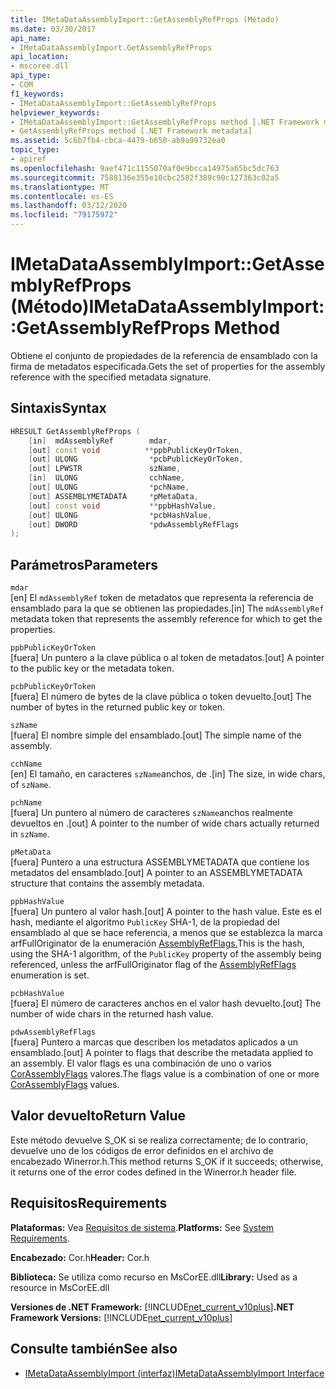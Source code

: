 ```yaml
---
title: IMetaDataAssemblyImport::GetAssemblyRefProps (Método)
ms.date: 03/30/2017
api_name:
- IMetaDataAssemblyImport.GetAssemblyRefProps
api_location:
- mscoree.dll
api_type:
- COM
f1_keywords:
- IMetaDataAssemblyImport::GetAssemblyRefProps
helpviewer_keywords:
- IMetaDataAssemblyImport::GetAssemblyRefProps method [.NET Framework metadata]
- GetAssemblyRefProps method [.NET Framework metadata]
ms.assetid: 5c6b7fb4-cbca-4479-b650-ab9a99732ea0
topic_type:
- apiref
ms.openlocfilehash: 9aef471c1155070af0e9bcca14975a65bc5dc763
ms.sourcegitcommit: 7588136e355e10cbc2582f389c90c127363c02a5
ms.translationtype: MT
ms.contentlocale: es-ES
ms.lasthandoff: 03/12/2020
ms.locfileid: "79175972"
---
```

# <a name="imetadataassemblyimportgetassemblyrefprops-method"></a><span data-ttu-id="7e14c-102">IMetaDataAssemblyImport::GetAssemblyRefProps (Método)</span><span class="sxs-lookup"><span data-stu-id="7e14c-102">IMetaDataAssemblyImport::GetAssemblyRefProps Method</span></span>
<span data-ttu-id="7e14c-103">Obtiene el conjunto de propiedades de la referencia de ensamblado con la firma de metadatos especificada.</span><span class="sxs-lookup"><span data-stu-id="7e14c-103">Gets the set of properties for the assembly reference with the specified metadata signature.</span></span>  
  
## <a name="syntax"></a><span data-ttu-id="7e14c-104">Sintaxis</span><span class="sxs-lookup"><span data-stu-id="7e14c-104">Syntax</span></span>  
  
```cpp  
HRESULT GetAssemblyRefProps (  
    [in]  mdAssemblyRef        mdar,
    [out] const void          **ppbPublicKeyOrToken,
    [out] ULONG                *pcbPublicKeyOrToken,
    [out] LPWSTR               szName,
    [in]  ULONG                cchName,
    [out] ULONG                *pchName,
    [out] ASSEMBLYMETADATA     *pMetaData,
    [out] const void           **ppbHashValue,
    [out] ULONG                *pcbHashValue,
    [out] DWORD                *pdwAssemblyRefFlags  
);  
```  
  
## <a name="parameters"></a><span data-ttu-id="7e14c-105">Parámetros</span><span class="sxs-lookup"><span data-stu-id="7e14c-105">Parameters</span></span>  
 `mdar`  
 <span data-ttu-id="7e14c-106">[en] El `mdAssemblyRef` token de metadatos que representa la referencia de ensamblado para la que se obtienen las propiedades.</span><span class="sxs-lookup"><span data-stu-id="7e14c-106">[in] The `mdAssemblyRef` metadata token that represents the assembly reference for which to get the properties.</span></span>  
  
 `ppbPublicKeyOrToken`  
 <span data-ttu-id="7e14c-107">[fuera] Un puntero a la clave pública o al token de metadatos.</span><span class="sxs-lookup"><span data-stu-id="7e14c-107">[out] A pointer to the public key or the metadata token.</span></span>  
  
 `pcbPublicKeyOrToken`  
 <span data-ttu-id="7e14c-108">[fuera] El número de bytes de la clave pública o token devuelto.</span><span class="sxs-lookup"><span data-stu-id="7e14c-108">[out] The number of bytes in the returned public key or token.</span></span>  
  
 `szName`  
 <span data-ttu-id="7e14c-109">[fuera] El nombre simple del ensamblado.</span><span class="sxs-lookup"><span data-stu-id="7e14c-109">[out] The simple name of the assembly.</span></span>  
  
 `cchName`  
 <span data-ttu-id="7e14c-110">[en] El tamaño, en caracteres `szName`anchos, de .</span><span class="sxs-lookup"><span data-stu-id="7e14c-110">[in] The size, in wide chars, of `szName`.</span></span>  
  
 `pchName`  
 <span data-ttu-id="7e14c-111">[fuera] Un puntero al número de caracteres `szName`anchos realmente devueltos en .</span><span class="sxs-lookup"><span data-stu-id="7e14c-111">[out] A pointer to the number of wide chars actually returned in `szName`.</span></span>  
  
 `pMetaData`  
 <span data-ttu-id="7e14c-112">[fuera] Puntero a una estructura ASSEMBLYMETADATA que contiene los metadatos del ensamblado.</span><span class="sxs-lookup"><span data-stu-id="7e14c-112">[out] A pointer to an ASSEMBLYMETADATA structure that contains the assembly metadata.</span></span>  
  
 `ppbHashValue`  
 <span data-ttu-id="7e14c-113">[fuera] Un puntero al valor hash.</span><span class="sxs-lookup"><span data-stu-id="7e14c-113">[out] A pointer to the hash value.</span></span> <span data-ttu-id="7e14c-114">Este es el hash, mediante el algoritmo `PublicKey` SHA-1, de la propiedad del ensamblado al que se hace referencia, a menos que se establezca la marca arfFullOriginator de la enumeración [AssemblyRefFlags.](../../../../docs/framework/unmanaged-api/metadata/assemblyrefflags-enumeration.md)</span><span class="sxs-lookup"><span data-stu-id="7e14c-114">This is the hash, using the SHA-1 algorithm, of the `PublicKey` property of the assembly being referenced, unless the arfFullOriginator flag of the [AssemblyRefFlags](../../../../docs/framework/unmanaged-api/metadata/assemblyrefflags-enumeration.md) enumeration is set.</span></span>  
  
 `pcbHashValue`  
 <span data-ttu-id="7e14c-115">[fuera] El número de caracteres anchos en el valor hash devuelto.</span><span class="sxs-lookup"><span data-stu-id="7e14c-115">[out] The number of wide chars in the returned hash value.</span></span>  
  
 `pdwAssemblyRefFlags`  
 <span data-ttu-id="7e14c-116">[fuera] Puntero a marcas que describen los metadatos aplicados a un ensamblado.</span><span class="sxs-lookup"><span data-stu-id="7e14c-116">[out] A pointer to flags that describe the metadata applied to an assembly.</span></span> <span data-ttu-id="7e14c-117">El valor flags es una combinación de uno o varios [CorAssemblyFlags](../../../../docs/framework/unmanaged-api/metadata/corassemblyflags-enumeration.md) valores.</span><span class="sxs-lookup"><span data-stu-id="7e14c-117">The flags value is a combination of one or more [CorAssemblyFlags](../../../../docs/framework/unmanaged-api/metadata/corassemblyflags-enumeration.md) values.</span></span>  
  
## <a name="return-value"></a><span data-ttu-id="7e14c-118">Valor devuelto</span><span class="sxs-lookup"><span data-stu-id="7e14c-118">Return Value</span></span>  
 <span data-ttu-id="7e14c-119">Este método devuelve S_OK si se realiza correctamente; de lo contrario, devuelve uno de los códigos de error definidos en el archivo de encabezado Winerror.h.</span><span class="sxs-lookup"><span data-stu-id="7e14c-119">This method returns S_OK if it succeeds; otherwise, it returns one of the error codes defined in the Winerror.h header file.</span></span>  
  
## <a name="requirements"></a><span data-ttu-id="7e14c-120">Requisitos</span><span class="sxs-lookup"><span data-stu-id="7e14c-120">Requirements</span></span>  
 <span data-ttu-id="7e14c-121">**Plataformas:** Vea [Requisitos de sistema](../../../../docs/framework/get-started/system-requirements.md).</span><span class="sxs-lookup"><span data-stu-id="7e14c-121">**Platforms:** See [System Requirements](../../../../docs/framework/get-started/system-requirements.md).</span></span>  
  
 <span data-ttu-id="7e14c-122">**Encabezado:** Cor.h</span><span class="sxs-lookup"><span data-stu-id="7e14c-122">**Header:** Cor.h</span></span>  
  
 <span data-ttu-id="7e14c-123">**Biblioteca:** Se utiliza como recurso en MsCorEE.dll</span><span class="sxs-lookup"><span data-stu-id="7e14c-123">**Library:** Used as a resource in MsCorEE.dll</span></span>  
  
 <span data-ttu-id="7e14c-124">**Versiones de .NET Framework:** [!INCLUDE[net_current_v10plus](../../../../includes/net-current-v10plus-md.md)]</span><span class="sxs-lookup"><span data-stu-id="7e14c-124">**.NET Framework Versions:** [!INCLUDE[net_current_v10plus](../../../../includes/net-current-v10plus-md.md)]</span></span>  
  
## <a name="see-also"></a><span data-ttu-id="7e14c-125">Consulte también</span><span class="sxs-lookup"><span data-stu-id="7e14c-125">See also</span></span>

- [<span data-ttu-id="7e14c-126">IMetaDataAssemblyImport (interfaz)</span><span class="sxs-lookup"><span data-stu-id="7e14c-126">IMetaDataAssemblyImport Interface</span></span>](../../../../docs/framework/unmanaged-api/metadata/imetadataassemblyimport-interface.md)
